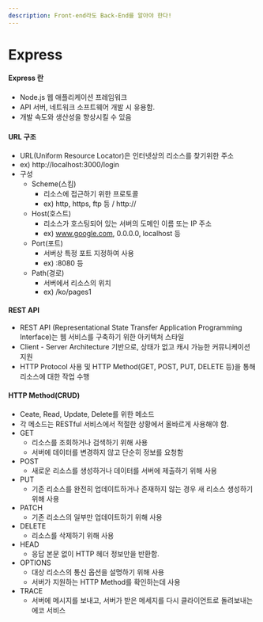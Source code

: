 ```yaml
---
description: Front-end라도 Back-End를 알아야 한다!
---
```


# Express

#### Express 란

* Node.js 웹 애플리케이션 프레임워크
* API 서버, 네트워크 소프트웨어 개발 시 유용함.
* 개발 속도와 생산성을 향상시킬 수 있음

#### URL 구조

* URL(Uniform Resource Locator)은 인터넷상의 리소스를 찾기위한 주소
* ex) http://localhost:3000/login
* 구성
  * Scheme(스킴)
    * 리소스에 접근하기 위한 프로토콜
    * ex) http, https, ftp 등 / http://
  * Host(호스트)
    * 리소스가 호스팅되어 있는 서버의 도메인 이름 또는 IP 주소
    * ex) www.google.com, 0.0.0.0, localhost 등
  * Port(포트)
    * 서버상 특정 포트 지정하여 사용
    * ex) :8080 등
  * Path(경로)
    * 서버에서 리소스의 위치
    * ex) /ko/pages1

#### REST API

* REST API (Representational State Transfer Application Programming Interface)는 웹 서비스를 구축하기 위한 아키텍처 스타일
* Client - Server Architecture 기반으로, 상태가 없고 캐시 가능한 커뮤니케이션 지원
* HTTP Protocol 사용 및 HTTP Method(GET, POST, PUT, DELETE 등)을 통해 리소스에 대한 작업 수행

#### HTTP Method(CRUD)

* Ceate, Read, Update, Delete를 위한 메소드
* 각 메소드는 RESTful 서비스에서 적절한 상황에서 올바르게 사용해야 함.
* GET
  * 리소스를 조회하거나 검색하기 위해 사용
  * 서버에 데이터를 변경하지 않고 단순히 정보를 요청함
* POST
  * 새로운 리소스를 생성하거나 데이터를 서버에 제출하기 위해 사용
* PUT
  * 기존 리소스를 완전히 업데이트하거나 존재하지 않는 경우 새 리소스 생성하기 위해 사용
* PATCH
  * 기존 리소스의 일부만 업데이트하기 위해 사용
* DELETE
  * 리소스를 삭제하기 위해 사용
* HEAD
  * 응답 본문 없이 HTTP 헤더 정보만을 반환함.
* OPTIONS
  * 대상 리소스의 통신 옵션을 설명하기 위해 사용
  * 서버가 지원하는 HTTP Method를 확인하는데 사용
* TRACE
  * 서버에 메시지를 보내고, 서버가 받은 메세지를 다시 클라이언트로 돌려보내는 에코 서비스
